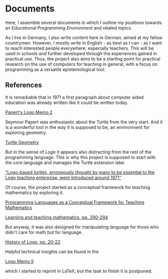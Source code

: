 # Documents

Here, I assemble several documents in which I outline my positions
towards an *Educational Programming Environment* and related topics.

As I live in Germany, I also write content here in German, aimed at my
fellow countrymen. However, I mostly write in English - as best as I
can - as I want to reach interested people everywhere, especially
teachers. This will be used in schools and further developed through
the experiences gained in practical use. Thus, the project also aims
to be a starting point for practical research on the use of computers
for teaching in general, with a focus on programming as a versatile
epistemological tool. 

## References
It is remarkable that in 1971 a first paragraph about computer aided
education was already written like it could be written today.

[Papert's Logo Memo
2](https://dspace.mit.edu/bitstream/handle/1721.1/5835/AIM-247.pdf)

Seymour Papert was enthusiastic about the Turtle from the very
start. And it is a wonderful tool in the way it is supposed to be, an
ennironment for exploring geometry.

[Turtle
Geometry](https://direct.mit.edu/books/oa-monograph/4663/Turtle-GeometryThe-Computer-as-a-Medium-for) 

But in the sense of *Logo* it appears also distracting from the rest
of the programming language. This is why this project is supposed to
start with the core language and manages the Turtle extension later.

["Logo-based turtles, erroneously thought by many to be essential to the Logo teaching enterprise, were introduced around 1971"](https://www.atariarchives.org/deli/logo.php)

Of course, the project started as a conceptual framework for teaching
mathematics by exploring it.

[Programming-Languages as a Conceptual Framework for Teaching
Mathematics](https://dl.acm.org/doi/10.1145/965754.965757)

[Learning and teaching mathematics,
pp. 290-294](https://www.walden-family.com/waterside/bbn-print2.pdf)

But anyway, it was also designed for manipulating language for those
who didn't care for math but for language.

[History of Logo, pp. 20-22](https://dl.acm.org/doi/10.1145/3386329)

Helpful technical insights can be found in the

[Logo Memo
II](https://dspace.mit.edu/bitstream/handle/1721.1/6221/AIM-307a.pdf)

which I started to reprint in LaTeX, but the task to finish it is postponed.
